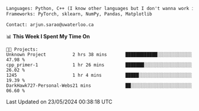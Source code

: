 ```txt
Languages: Python, C++ (I know other languages but I don't wanna work in em)
Frameworks: PyTorch, sklearn, NumPy, Pandas, Matplotlib

Contact: arjun.sarao@uwaterloo.ca
```

<!--START_SECTION:waka-->
📊 **This Week I Spent My Time On** 

```text
🐱‍💻 Projects: 
Unknown Project          2 hrs 38 mins       ████████████░░░░░░░░░░░░░   47.98 % 
cpp_primer-1             1 hr 26 mins        ███████░░░░░░░░░░░░░░░░░░   26.02 % 
1245                     1 hr 4 mins         █████░░░░░░░░░░░░░░░░░░░░   19.39 % 
DarkHawk727-Personal-Webs21 mins             ██░░░░░░░░░░░░░░░░░░░░░░░   06.60 % 
```


 Last Updated on 23/05/2024 00:38:18 UTC
<!--END_SECTION:waka-->
